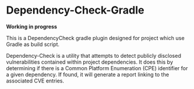 Dependency-Check-Gradle
=========

**Working in progress**

This is a DependencyCheck gradle plugin designed for project which use Gradle as build script.

Dependency-Check is a utility that attempts to detect publicly disclosed vulnerabilities contained within project dependencies. It does this by determining if there is a Common Platform Enumeration (CPE) identifier for a given dependency. If found, it will generate a report linking to the associated CVE entries.